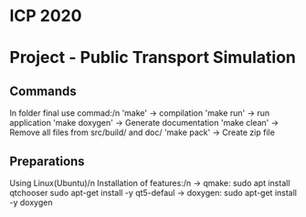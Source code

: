 # ICP 2020
# Project - Public Transport Simulation 

Commands
---------------------------------------------------
In folder final use commad:/n
	'make'          -> compilation
	'make run'      -> run application
	'make doxygen'  -> Generate documentation
	'make clean'    -> Remove all files from src/build/ and doc/
	'make pack'     -> Create zip file


Preparations
---------------------------------------------------
Using Linux(Ubuntu)/n
Installation of features:/n
	-> qmake:   sudo apt install qtchooser
				sudo apt-get install -y qt5-defaul
	-> doxygen: sudo apt-get install -y doxygen
